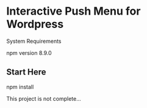 #  Interactive Push Menu for Wordpress

System Requirements 

npm version 8.9.0

##  Start Here

npm install 

This project is not complete... 